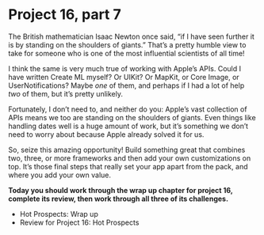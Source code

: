 # Project 16, part 7

The British mathematician Isaac Newton once said, “if I have seen further it is by standing on the shoulders of giants.” That’s a pretty humble view to take for someone who is one of the most influential scientists of all time!

I think the same is very much true of working with Apple’s APIs. Could I have written Create ML myself? Or UIKit? Or MapKit, or Core Image, or UserNotifications? Maybe *one* of them, and perhaps if I had a lot of help *two* of them, but it’s pretty unlikely.

Fortunately, I don’t need to, and neither do you: Apple’s vast collection of APIs means we too are standing on the shoulders of giants. Even things like handling dates well is a huge amount of work, but it’s something we don’t need to worry about because Apple already solved it for us.

So, seize this amazing opportunity! Build something great that combines two, three, or more frameworks and then add your own customizations on top. It’s those final steps that really set your app apart from the pack, and where you add your own value.

**Today you should work through the wrap up chapter for project 16, complete its review, then work through all three of its challenges.**

- Hot Prospects: Wrap up
- Review for Project 16: Hot Prospects